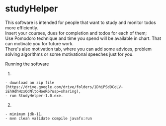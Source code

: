 # studyHelper

This software is intended for people that want to study and monitor todos more efficiently. \
  Insert your courses, dues for completion and todos for each of them; \
  Use Pomodoro technique and time you spend will be available in chart. That can motivate you for future work. \
  There's also motivation tab, where you can add some advices, problem solving algorithms or some motivational speeches just for you.

Running the software

1.

    - download an zip file (https://drive.google.com/drive/folders/1DhiPSd9CcLV-iEh9dhHzxOdNltoHoeR6?usp=sharing),  
    - run StudyHelper-1.0.exe. 


2.

    - minimum jdk-11.
    - mvn clean validate compile javafx:run 
